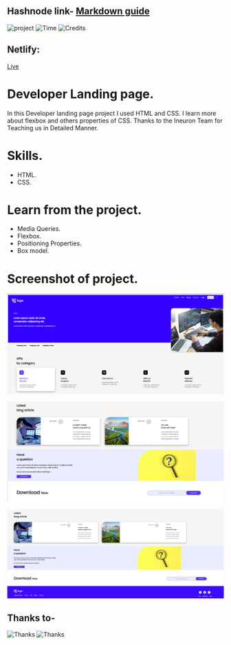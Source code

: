 ## Hashnode link- [Markdown guide](https://img.shields.io/badge/project-developer%20landingpage-green)

![project](https://img.shields.io/badge/PROJECT-DEVEPOLER--PAGE-yellow)
![Time](https://img.shields.io/badge/TIME-12%20HOURS-red)
![Credits](https://img.shields.io/badge/INEURON-ALPHA%20BATCH-lightgrey)

## Netlify:
[Live](https://developer-landingpage-project.netlify.app/)

# Developer Landing page.
 In this Developer landing page project I used HTML and CSS. I learn more about flexbox and others properties of CSS. Thanks to the Ineuron Team for Teaching us in Detailed Manner. 
 
# Skills.
* HTML.
* CSS.

# Learn from the project.
* Media Queries.
* Flexbox.
* Positioning Properties.
* Box model.

# Screenshot of project.
![Developer  landingpage](./screen-shots/01.png)

![2](./screen-shots/02.png)

![3](./screen-shots/03.png)

## Thanks to-
![Thanks](https://img.shields.io/badge/THANKS-HITESH%20CHAUDHARY-yellowgreen)
![Thanks](https://img.shields.io/badge/THANKS-ANURAG%20TIWARI-orange)


